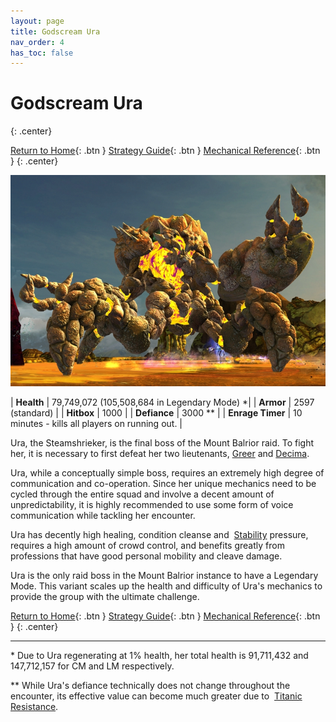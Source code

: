 ```yaml
---
layout: page
title: Godscream Ura
nav_order: 4
has_toc: false
---
```


# Godscream Ura
{: .center}

[Return to Home](../index.html){: .btn } [Strategy Guide](./strategy.html){: .btn } [Mechanical Reference](./mechanics.html){: .btn }
{: .center}

<img src="../images/ura.webp" />

| **Health** | 79,749,072 (105,508,684 in Legendary Mode) *|
| **Armor** |  2597 (standard) |
| **Hitbox** | 1000 |
| **Defiance** | 3000 ** |
| **Enrage Timer** | 10 minutes - kills all players on running out. |

Ura, the Steamshrieker, is the final boss of the Mount Balrior raid. To fight her, it is necessary to first defeat her two lieutenants, [Greer](../greer/overview.html) and [Decima](../decima/overview.html).

Ura, while a conceptually simple boss, requires an extremely high degree of communication and co-operation. Since her unique mechanics need to be cycled through the entire squad and involve a decent amount of unpredictability, it is highly recommended to use some form of voice communication while tackling her encounter.

Ura has decently high healing, condition cleanse and <img class="inline stability"> [Stability](https://wiki.guildwars2.com/wiki/Stability) pressure, requires a high amount of crowd control, and benefits greatly from professions that have good personal mobility and cleave damage.

Ura is the only raid boss in the Mount Balrior instance to have a Legendary Mode. This variant scales up the health and difficulty of Ura's mechanics to provide the group with the ultimate challenge.

[Return to Home](../index.html){: .btn } [Strategy Guide](./strategy.html){: .btn } [Mechanical Reference](./mechanics.html){: .btn }
{: .center}

---

\* Due to Ura regenerating at 1% health, her total health is 91,711,432 and 147,712,157 for CM and LM respectively.

** While Ura's defiance technically does not change throughout the encounter, its effective value can become much greater due to <img class="inline titanicresistance"> [Titanic Resistance](mechanics.html#-titanic-resistance).